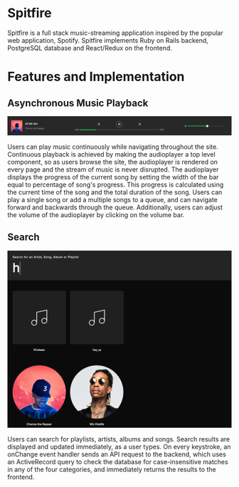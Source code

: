# Spitfire

Spitfire is a full stack music-streaming application inspired by the popular web application, Spotify. Spitfire implements Ruby on Rails backend, PostgreSQL database and React/Redux on the frontend.

# Features and Implementation

## Asynchronous Music Playback
![alt text](../app/assets/images/playbar.png)

Users can play music continuously while navigating throughout the site. Continuous playback is achieved by making the audioplayer a top level component, so as users browse the site, the audioplayer is rendered on every page and the stream of music is never disrupted. The audioplayer displays the progress of the current song by setting the width of the bar equal to percentage of song's progress. This progress is calculated using the current time of the song and the total duration of the song. Users can play a single song or add a multiple songs to a queue, and can navigate forward and backwards through the queue. Additionally, users can adjust the volume of the audioplayer by clicking on the volume bar.

## Search
![alt text](../app/assets/images/search.png)

Users can search for playlists, artists, albums and songs. Search results are displayed and updated immediately, as a user types. On every keystroke, an onChange event handler sends an API request to the backend, which uses an ActiveRecord query to check the database for case-insensitive matches in any of the four categories, and immediately returns the results to the frontend.

<!-- Playlist Creation
Users can create playlists, which are displayed in their music. They can add or remove tracks from the playlists, or delete the playlist entirely. -->
